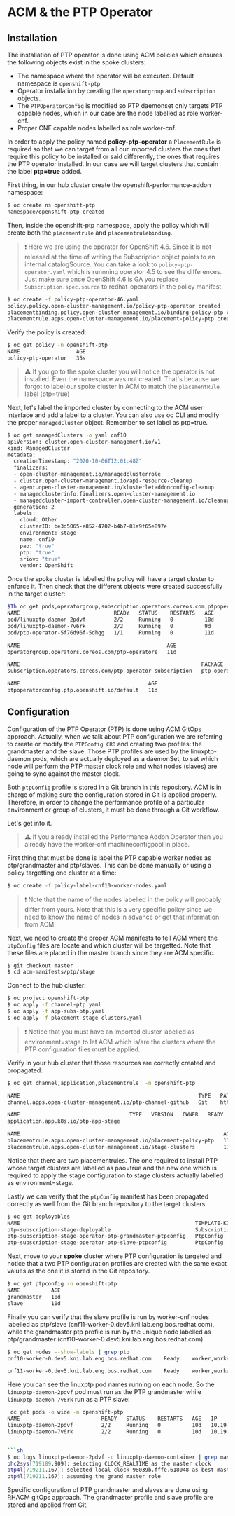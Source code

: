 # ACM & the PTP Operator

## Installation

The installation of PTP operator is done using ACM policies which ensures the following objects exist in the spoke clusters:

* The namespace where the operator will be executed. Default namespace is `openshift-ptp`
* Operator installation by creating the `operatorgroup` and `subscription` objects.
* The `PTPOperatorConfig` is modified so PTP daemonset only targets PTP capable nodes, which in our case are the node labelled as role worker-cnf.
* Proper CNF capable nodes labelled as role worker-cnf.

In order to apply the policy named **policy-ptp-operator** a `PlacementRule` is required so that we can target from all our imported clusters the ones that require this policy to be installed or said differently, the ones that requires the PTP operator installed. In our case we will target clusters that contain the label **ptp=true** added.

First thing, in our hub cluster create the openshift-performance-addon namespace:

```sh
$ oc create ns openshift-ptp
namespace/openshift-ptp created
```

Then, inside the openshift-ptp namespace, apply the policy which will create both the `placementrule` and `placementrulebinding`.

> :exclamation: Here we are using the operator for OpenShift 4.6. Since it is not released at the time of writing the Subscription object points to an internal catalogSource. You can take a look to `policy-ptp-operator.yaml` which is runnning operator 4.5 to see the differences. Just make sure once OpenShift 4.6 is GA you replace `Subscription.spec.source` to redhat-operators in the policy manifest.

```sh
$ oc create -f policy-ptp-operator-46.yaml 
policy.policy.open-cluster-management.io/policy-ptp-operator created
placementbinding.policy.open-cluster-management.io/binding-policy-ptp created
placementrule.apps.open-cluster-management.io/placement-policy-ptp created
```

Verify the policy is created:

```sh
$ oc get policy -n openshift-ptp
NAME                  AGE
policy-ptp-operator   35s
```

> :warning: If you go to the spoke cluster you will notice the operator is not installed. Even the namespace was not created. That's because we forgot to label our spoke cluster in ACM to match the `placementRule` label (ptp=true)

Next, let's label the imported cluster by connecting to the ACM user interface and add a label to a cluster. You can also use oc CLI and modify the proper `managedCluster` object. Remember to set label as ptp=true.

```sh
$ oc get managedClusters -o yaml cnf10
apiVersion: cluster.open-cluster-management.io/v1
kind: ManagedCluster
metadata:
  creationTimestamp: "2020-10-06T12:01:48Z"
  finalizers:
  - open-cluster-management.io/managedclusterrole
  - cluster.open-cluster-management.io/api-resource-cleanup
  - agent.open-cluster-management.io/klusterletaddonconfig-cleanup
  - managedclusterinfo.finalizers.open-cluster-management.io
  - managedcluster-import-controller.open-cluster-management.io/cleanup
  generation: 2
  labels:
    cloud: Other
    clusterID: be3d5065-e852-4702-b4b7-81a9f65e897e
    environment: stage
    name: cnf10
    pao: "true"
    ptp: "true"
    sriov: "true"
    vendor: OpenShift
```

Once the spoke cluster is labelled the policy will have a target cluster to enforce it. Then check that the different objects were created successfully in the target cluster:

```sh
$Th oc get pods,operatorgroup,subscription.operators.coreos.com,ptpoperatorconfig -n openshift-ptp
NAME                              READY   STATUS    RESTARTS   AGE
pod/linuxptp-daemon-2pdvf         2/2     Running   0          10d
pod/linuxptp-daemon-7v6rk         2/2     Running   0          9d
pod/ptp-operator-5f76d96f-5dhgg   1/1     Running   0          11d

NAME                                               AGE
operatorgroup.operators.coreos.com/ptp-operators   11d

NAME                                                          PACKAGE        SOURCE                       CHANNEL
subscription.operators.coreos.com/ptp-operator-subscription   ptp-operator   performance-addon-operator   4.6

NAME                                         AGE
ptpoperatorconfig.ptp.openshift.io/default   11d
```




## Configuration

Configuration of the PTP Operator (PTP) is done using ACM GitOps approach. Actually, when we talk about PTP configuration we are referring to create or modify the `PTPConfig CRD` and creating two profiles: the grandmaster and the slave. Those PTP profiles are used by the linuxptp-daemon pods, which are actually deployed as a daemonSet, to set which node will perform the PTP master clock role and what nodes (slaves) are going to sync against the master clock.

Both `ptpConfig` profile is stored in a Git branch in this repository. ACM is in charge of making sure the configuration stored in Git is applied properly. Therefore, in order to change the performance profile of a particular environment or group of clusters, it must be done through a Git workflow.

Let's get into it.

> :warning: If you already installed the Performance Addon Operator then you already have the worker-cnf machineconfigpool in place.

First thing that must be done is label the PTP capable worker nodes as ptp/grandmaster and ptp/slaves. This can be done manually or using a policy targetting one cluster at a time:

```sh
$ oc create -f policy-label-cnf10-worker-nodes.yaml
```
> :exclamation: Note that the name of the nodes labelled in the policy will probably differ from yours. Note that this is a very specific policy since we need to know the name of nodes in advance or get that information from ACM. 

Next, we need to create the proper ACM manifests to tell ACM where the `ptpConfig` files are locate and which cluster will be targetted. Note that these files are placed in the master branch since they are ACM specific.

```sh
$ git checkout master
$ cd acm-manifests/ptp/stage
```
Connect to the hub cluster:

```sh
$ oc project openshift-ptp
$ oc apply -f channel-ptp.yaml
$ oc apply -f app-subs-ptp.yaml
$ oc apply -f placement-stage-clusters.yaml
```
> :exclamation: Notice that you must have an imported cluster labelled as environment=stage to let ACM which is/are the clusters where the PTP configuration files must be applied.

Verify in your hub cluster that those resources are correctly created and propagated:

```sh
$ oc get channel,application,placementrule  -n openshift-ptp

NAME                                                         TYPE   PATHNAME                                       AGE
channel.apps.open-cluster-management.io/ptp-channel-github   Git    https://github.com/alosadagrande/acm-cnf.git   11d

NAME                                   TYPE   VERSION   OWNER   READY   AGE
application.app.k8s.io/ptp-app-stage                                    11d

NAME                                                                 AGE    REPLICAS
placementrule.apps.open-cluster-management.io/placement-policy-ptp   119m   
placementrule.apps.open-cluster-management.io/stage-clusters         11d    
```
Notice that there are two placementrules. The one required to install PTP whose target clusters are labelled as pao=true and the new one which is required to apply the stage configuration to stage clusters actually labelled as environment=stage.

Lastly we can verify that the `ptpConfig` manifest has been propagated correctly as well from the Git branch repository to the target clusters.

```sh
$ oc get deployables
NAME                                                        TEMPLATE-KIND   TEMPLATE-APIVERSION                  AGE   STATUS
ptp-subscription-stage-deployable                           Subscription    apps.open-cluster-management.io/v1   11d   Propagated
ptp-subscription-stage-operator-ptp-grandmaster-ptpconfig   PtpConfig       ptp.openshift.io/v1                  11d   
ptp-subscription-stage-operator-ptp-slave-ptpconfig         PtpConfig       ptp.openshift.io/v1                  11d   
```

Next, move to your **spoke** cluster where PTP configuration is targeted and notice that a two PTP configuration profiles are created with the same exact values as the one it is stored in the Git repository.

```sh 
$ oc get ptpconfig -n openshift-ptp
NAME          AGE
grandmaster   10d
slave         10d
```

Finally you can verify that the slave profile is run by worker-cnf nodes labelled as ptp/slave (cnf11-worker-0.dev5.kni.lab.eng.bos.redhat.com), while the grandmaster ptp profile is run by the unique node labelled as ptp/grandmaster (cnf10-worker-0.dev5.kni.lab.eng.bos.redhat.com).

```sh
$ oc get nodes --show-labels | grep ptp
cnf10-worker-0.dev5.kni.lab.eng.bos.redhat.com    Ready    worker,worker-cnf   10d   v1.19.0+db1fc96   beta.kubernetes.io/arch=amd64,beta.kubernetes.io/os=linux,kubernetes.io/arch=amd64,kubernetes.io/hostname=cnf10-worker-0.dev5.kni.lab.eng.bos.redhat.com,kubernetes.io/os=linux,node-role.kubernetes.io/worker-cnf=,node-role.kubernetes.io/worker=,node.openshift.io/os_id=rhcos,ptp/grandmaster=

cnf11-worker-0.dev5.kni.lab.eng.bos.redhat.com    Ready    worker,worker-cnf   13d   v1.19.0+db1fc96   beta.kubernetes.io/arch=amd64,beta.kubernetes.io/os=linux,kubernetes.io/arch=amd64,kubernetes.io/hostname=cnf11-worker-0.dev5.kni.lab.eng.bos.redhat.com,kubernetes.io/os=linux,node-role.kubernetes.io/worker-cnf=,node-role.kubernetes.io/worker=,node.openshift.io/os_id=rhcos,ptp/slave=
```
Here you can see the linuxptp pod names running on each node. So the `linuxptp-daemon-2pdvf` pod must run as the PTP grandmaster while `linuxptp-daemon-7v6rk` run as a PTP slave:

```sh
 oc get pods -o wide -n openshift-ptp
NAME                          READY   STATUS    RESTARTS   AGE   IP              NODE                                              NOMINATED NODE   READINESS GATES
linuxptp-daemon-2pdvf         2/2     Running   0          10d   10.19.135.105   cnf10-worker-0.dev5.kni.lab.eng.bos.redhat.com    <none>           <none>
linuxptp-daemon-7v6rk         2/2     Running   0          10d   10.19.135.106   cnf11-worker-0.dev5.kni.lab.eng.bos.redhat.com    <none>           <none>


```sh
$ oc logs linuxptp-daemon-2pdvf -c linuxptp-daemon-container | grep master
phc2sys[719189.909]: selecting CLOCK_REALTIME as the master clock
ptp4l[719211.167]: selected local clock 98039b.fffe.618048 as best master
ptp4l[719211.167]: assuming the grand master role
```





Specific configuration of PTP grandmaster and slaves are done using RHACM gitOps approach. The grandmaster profile and slave profile are stored and applied from Git.



